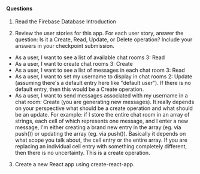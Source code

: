 #### Questions

1. Read the Firebase Database Introduction

2. Review the user stories for this app. For each user story, answer the question: Is it a Create, Read, Update, or Delete operation? Include your answers in your checkpoint submission.
  * As a user, I want to see a list of available chat rooms	3: Read
  * As a user, I want to create chat rooms	3: Create
  * As a user, I want to see a list of messages in each chat room	3: Read
  * As a user, I want to set my username to display in chat rooms	2: Update (assuming there's a default entry here like "default user").  If there is no default entry, then this would be a Create operation.  
  * As a user, I want to send messages associated with my username in a chat room: Create (you are generating new messages).  It really depends on your perspective what should be a create operation and what should be an update.  For example: if I store the entire chat room in an array of strings, each cell of which represents one message, and I enter a new message, I'm either creating a brand new entry in the array (eg. via push()) or updating the array (eg. via push()).  Basically it depends on what scope you talk about, the cell entry or the entire array.  If you are replacing an individual cell entry with something completely different, then there is no uncertainty.  This is a create operation.
3. Create a new React app using create-react-app.
